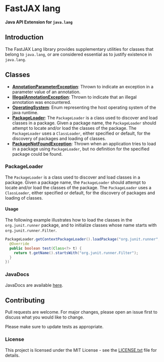 # FastJAX lang

**Java API Extension for `java.lang`**

## Introduction

The FastJAX Lang library provides supplementary utilities for classes that belong to `java.lang`, or are considered essential as to justify existence in `java.lang`.

## Classes

* **[AnnotationParameterException](src/main/java/org/fastjax/lang/AnnotationParameterException.java)**: Thrown to indicate an exception in a parameter value of an annotation.
* **[IllegalAnnotationException](src/main/java/org/fastjax/lang/IllegalAnnotationException.java)**: Thrown to indicate that an illegal annotation was encountered.
* **[OperatingSystem](src/main/java/org/fastjax/lang/OperatingSystem.java)**: Enum representing the host operating system of the java runtime.
* **[PackageLoader](src/main/java/org/fastjax/lang/PackageLoader.java)**: The `PackageLoader` is a class used to discover and load classes in a package. Given a package name, the `PackageLoader` should attempt to locate and/or load the classes of the package. The `PackageLoader` uses a `ClassLoader`, either specified or default, for the discovery of packages and loading of classes.
* **[PackageNotFoundException](src/main/java/org/fastjax/lang/PackageNotFoundException.java)**: Thrown when an application tries to load in a package using `PackageLoader`, but no definition for the specified package could be found.

### PackageLoader

The `PackageLoader` is a class used to discover and load classes in a package. Given a package name, the `PackageLoader` should attempt to locate and/or load the classes of the package. The `PackageLoader` uses a `ClassLoader`, either specified or default, for the discovery of packages and loading of classes.

#### Usage

The following example illustrates how to load the classes in the `org.junit.runner` package, and to initialize classes whose name starts with `org.junit.runner.Filter`.

```java
PackageLoader.getContextPackageLoader().loadPackage("org.junit.runner", new Predicate<Class<?>>() {
  @Override
  public boolean test(Class<?> t) {
    return t.getName().startsWith("org.junit.runner.Filter");
  }
})
```

### JavaDocs

JavaDocs are available [here](https://www.fastjax.org/javadocs/org/fastjax/lang/package-summary.html).

## Contributing

Pull requests are welcome. For major changes, please open an issue first to discuss what you would like to change.

Please make sure to update tests as appropriate.

### License

This project is licensed under the MIT License - see the [LICENSE.txt](LICENSE.txt) file for details.